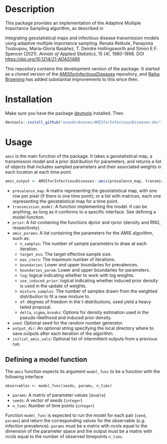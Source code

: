 # Description

This package provides an implementation of the Adaptive Multiple
Importance Sampling algorithm, as described in 

Integrating geostatistical maps and infectious disease transmission models using adaptive multiple importance sampling.
Renata Retkute, Panayiota Touloupou, María-Gloria Basáñez, T. Deirdre Hollingsworth and Simon E.F. Spencer (2021).
_Annals of Applied Statistics_, 15 (4), 1980-1998. DOI https://doi.org/10.1214/21-AOAS1486 

This repository contains the development version of the package. It started as a cloned version of the [AMISforInfectiousDiseases](https://github.com/drsimonspencer/AMISforInfectiousDiseases) repository, and [Raiha Browning](https://github.com/RaihaTuiTaura) has added substantial improvements to this since then.

# Installation

Make sure you have the package [devtools](https://devtools.r-lib.org/)
installed. Then

```R
devtools::install_github("evandrokonzen/AMISforInfectiousDiseases-dev")
```

# Usage

`amis` is the main function of the package. It takes a
geostatistical map, a transmission model and a prior distribution for parameters, 
and returns a list of objects that includes sampled parameters and their associated weights 
in each location at each time point.

```R
amis_output <- AMISforInfectiousDiseases::amis(prevalence_map, transmission_model, prior, amis_params)
```

- `prevalence_map`: A matrix representing the geostatistical map, with one
  row per pixel (if there is one time point); or a list with matrices, 
  each one representing the geostatistical map for a time point.
- `transmission_model`: A function implementing the model. It can be anything, as
  long as it conforms to a specific interface. See defining a model
  function.
- `prior`: A list containing the functions dprior and rprior (density and RNG, respectively).
- `amis_params`: A list containing the parameters for the AMIS algorithm, such as:
  - `n_samples`: The number of sample parameters to draw at each iteration.
  - `target_ess`: The target effective sample size.
  - `max_iters`: The maximum number of iterations.
  - `boundaries`: Lower and upper boundaries for prevalences.
  - `boundaries_param`: Lower and upper boundaries for parameters.
  - `log`: logical indicating whether to work with log weights.
  - `use_induced_prior`: logical indicating whether induced prior density is used in the update of weights.
  - `mixture_samples`: The number of samples drawn from the weighted distribution to fit a new mixture to.
  - `df`: degrees of freedom in the t-distributions, used yield a heavy tailed proposal.
  - `delta`, `sigma`, `breaks`: Options for density estimation used in the pseudo-likelihood and induced prior density.
- `seed`: Optional seed for the random number generator.
- `output_dir`: An optional string specifying the local directory where to save outputs after each iteration of the algorithm.
- `initial_amis_vals`: Optional list of intermittent outputs from a previous run.
  
  
## Defining a model function

The `amis` function expects its argument `model_func` to be a function with the 
following interface

```
observables <- model_func(seeds, params, n_tims)
```

- `params`: A matrix of parameter values (`double`) 
- `seeds`: A vector of seeds (`integer`)
- `n_tims`: Number of time points (`integer`)

Function `model_func` is expected to run the model for each pair
(`seed`, `params`) and return the corresponding values for the
observable (_e.g._ infection prevalence). `params` must be a matrix
with ncols equal to the dimension of the parameter space and the output
must be a matrix with ncols equal to the number of observed timepoints `n_tims`.

